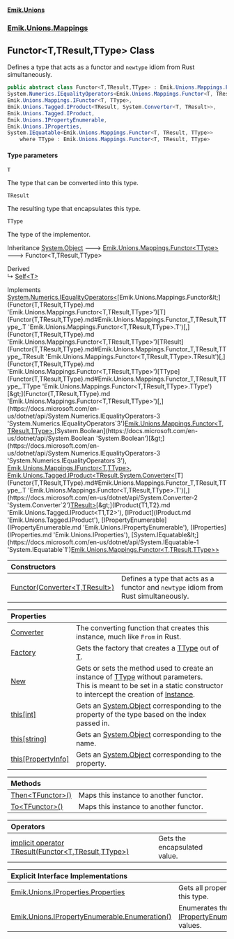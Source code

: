 #### [Emik.Unions](index.md 'index')
### [Emik.Unions.Mappings](Emik.Unions.Mappings.md 'Emik.Unions.Mappings')

## Functor<T,TResult,TType> Class

Defines a type that acts as a functor and `newtype` idiom from Rust simultaneously.

```csharp
public abstract class Functor<T,TResult,TType> : Emik.Unions.Mappings.Functor<TType>,
System.Numerics.IEqualityOperators<Emik.Unions.Mappings.Functor<T, TResult, TType>, Emik.Unions.Mappings.Functor<T, TResult, TType>, bool>,
Emik.Unions.Mappings.IFunctor<T, TType>,
Emik.Unions.Tagged.IProduct<TResult, System.Converter<T, TResult>>,
Emik.Unions.Tagged.IProduct,
Emik.Unions.IPropertyEnumerable,
Emik.Unions.IProperties,
System.IEquatable<Emik.Unions.Mappings.Functor<T, TResult, TType>>
    where TType : Emik.Unions.Mappings.Functor<T, TResult, TType>
```
#### Type parameters

<a name='Emik.Unions.Mappings.Functor_T,TResult,TType_.T'></a>

`T`

The type that can be converted into this type.

<a name='Emik.Unions.Mappings.Functor_T,TResult,TType_.TResult'></a>

`TResult`

The resulting type that encapsulates this type.

<a name='Emik.Unions.Mappings.Functor_T,TResult,TType_.TType'></a>

`TType`

The type of the implementor.

Inheritance [System.Object](https://docs.microsoft.com/en-us/dotnet/api/System.Object 'System.Object') &#129106; [Emik.Unions.Mappings.Functor&lt;](Functor{TType}.md 'Emik.Unions.Mappings.Functor<TType>')[TType](Functor{T,TResult,TType}.md#Emik.Unions.Mappings.Functor_T,TResult,TType_.TType 'Emik.Unions.Mappings.Functor<T,TResult,TType>.TType')[&gt;](Functor{TType}.md 'Emik.Unions.Mappings.Functor<TType>') &#129106; Functor<T,TResult,TType>

Derived  
&#8627; [Self&lt;T&gt;](Self{T}.md 'Emik.Unions.Mappings.Self<T>')

Implements [System.Numerics.IEqualityOperators&lt;](https://docs.microsoft.com/en-us/dotnet/api/System.Numerics.IEqualityOperators-3 'System.Numerics.IEqualityOperators`3')[Emik.Unions.Mappings.Functor&lt;](Functor{T,TResult,TType}.md 'Emik.Unions.Mappings.Functor<T,TResult,TType>')[T](Functor{T,TResult,TType}.md#Emik.Unions.Mappings.Functor_T,TResult,TType_.T 'Emik.Unions.Mappings.Functor<T,TResult,TType>.T')[,](Functor{T,TResult,TType}.md 'Emik.Unions.Mappings.Functor<T,TResult,TType>')[TResult](Functor{T,TResult,TType}.md#Emik.Unions.Mappings.Functor_T,TResult,TType_.TResult 'Emik.Unions.Mappings.Functor<T,TResult,TType>.TResult')[,](Functor{T,TResult,TType}.md 'Emik.Unions.Mappings.Functor<T,TResult,TType>')[TType](Functor{T,TResult,TType}.md#Emik.Unions.Mappings.Functor_T,TResult,TType_.TType 'Emik.Unions.Mappings.Functor<T,TResult,TType>.TType')[&gt;](Functor{T,TResult,TType}.md 'Emik.Unions.Mappings.Functor<T,TResult,TType>')[,](https://docs.microsoft.com/en-us/dotnet/api/System.Numerics.IEqualityOperators-3 'System.Numerics.IEqualityOperators`3')[Emik.Unions.Mappings.Functor&lt;](Functor{T,TResult,TType}.md 'Emik.Unions.Mappings.Functor<T,TResult,TType>')[T](Functor{T,TResult,TType}.md#Emik.Unions.Mappings.Functor_T,TResult,TType_.T 'Emik.Unions.Mappings.Functor<T,TResult,TType>.T')[,](Functor{T,TResult,TType}.md 'Emik.Unions.Mappings.Functor<T,TResult,TType>')[TResult](Functor{T,TResult,TType}.md#Emik.Unions.Mappings.Functor_T,TResult,TType_.TResult 'Emik.Unions.Mappings.Functor<T,TResult,TType>.TResult')[,](Functor{T,TResult,TType}.md 'Emik.Unions.Mappings.Functor<T,TResult,TType>')[TType](Functor{T,TResult,TType}.md#Emik.Unions.Mappings.Functor_T,TResult,TType_.TType 'Emik.Unions.Mappings.Functor<T,TResult,TType>.TType')[&gt;](Functor{T,TResult,TType}.md 'Emik.Unions.Mappings.Functor<T,TResult,TType>')[,](https://docs.microsoft.com/en-us/dotnet/api/System.Numerics.IEqualityOperators-3 'System.Numerics.IEqualityOperators`3')[System.Boolean](https://docs.microsoft.com/en-us/dotnet/api/System.Boolean 'System.Boolean')[&gt;](https://docs.microsoft.com/en-us/dotnet/api/System.Numerics.IEqualityOperators-3 'System.Numerics.IEqualityOperators`3'), [Emik.Unions.Mappings.IFunctor&lt;](IFunctor{T,TType}.md 'Emik.Unions.Mappings.IFunctor<T,TType>')[T](Functor{T,TResult,TType}.md#Emik.Unions.Mappings.Functor_T,TResult,TType_.T 'Emik.Unions.Mappings.Functor<T,TResult,TType>.T')[,](IFunctor{T,TType}.md 'Emik.Unions.Mappings.IFunctor<T,TType>')[TType](Functor{T,TResult,TType}.md#Emik.Unions.Mappings.Functor_T,TResult,TType_.TType 'Emik.Unions.Mappings.Functor<T,TResult,TType>.TType')[&gt;](IFunctor{T,TType}.md 'Emik.Unions.Mappings.IFunctor<T,TType>'), [Emik.Unions.Tagged.IProduct&lt;](IProduct{T1,T2}.md 'Emik.Unions.Tagged.IProduct<T1,T2>')[TResult](Functor{T,TResult,TType}.md#Emik.Unions.Mappings.Functor_T,TResult,TType_.TResult 'Emik.Unions.Mappings.Functor<T,TResult,TType>.TResult')[,](IProduct{T1,T2}.md 'Emik.Unions.Tagged.IProduct<T1,T2>')[System.Converter&lt;](https://docs.microsoft.com/en-us/dotnet/api/System.Converter-2 'System.Converter`2')[T](Functor{T,TResult,TType}.md#Emik.Unions.Mappings.Functor_T,TResult,TType_.T 'Emik.Unions.Mappings.Functor<T,TResult,TType>.T')[,](https://docs.microsoft.com/en-us/dotnet/api/System.Converter-2 'System.Converter`2')[TResult](Functor{T,TResult,TType}.md#Emik.Unions.Mappings.Functor_T,TResult,TType_.TResult 'Emik.Unions.Mappings.Functor<T,TResult,TType>.TResult')[&gt;](https://docs.microsoft.com/en-us/dotnet/api/System.Converter-2 'System.Converter`2')[&gt;](IProduct{T1,T2}.md 'Emik.Unions.Tagged.IProduct<T1,T2>'), [IProduct](IProduct.md 'Emik.Unions.Tagged.IProduct'), [IPropertyEnumerable](IPropertyEnumerable.md 'Emik.Unions.IPropertyEnumerable'), [IProperties](IProperties.md 'Emik.Unions.IProperties'), [System.IEquatable&lt;](https://docs.microsoft.com/en-us/dotnet/api/System.IEquatable-1 'System.IEquatable`1')[Emik.Unions.Mappings.Functor&lt;](Functor{T,TResult,TType}.md 'Emik.Unions.Mappings.Functor<T,TResult,TType>')[T](Functor{T,TResult,TType}.md#Emik.Unions.Mappings.Functor_T,TResult,TType_.T 'Emik.Unions.Mappings.Functor<T,TResult,TType>.T')[,](Functor{T,TResult,TType}.md 'Emik.Unions.Mappings.Functor<T,TResult,TType>')[TResult](Functor{T,TResult,TType}.md#Emik.Unions.Mappings.Functor_T,TResult,TType_.TResult 'Emik.Unions.Mappings.Functor<T,TResult,TType>.TResult')[,](Functor{T,TResult,TType}.md 'Emik.Unions.Mappings.Functor<T,TResult,TType>')[TType](Functor{T,TResult,TType}.md#Emik.Unions.Mappings.Functor_T,TResult,TType_.TType 'Emik.Unions.Mappings.Functor<T,TResult,TType>.TType')[&gt;](Functor{T,TResult,TType}.md 'Emik.Unions.Mappings.Functor<T,TResult,TType>')[&gt;](https://docs.microsoft.com/en-us/dotnet/api/System.IEquatable-1 'System.IEquatable`1')

| Constructors | |
| :--- | :--- |
| [Functor(Converter&lt;T,TResult&gt;)](Functor{T,TResult,TType}..ctor(Converter{T,TResult}).md 'Emik.Unions.Mappings.Functor<T,TResult,TType>.Functor(System.Converter<T,TResult>)') | Defines a type that acts as a functor and `newtype` idiom from Rust simultaneously. |

| Properties | |
| :--- | :--- |
| [Converter](Functor{T,TResult,TType}.Converter.md 'Emik.Unions.Mappings.Functor<T,TResult,TType>.Converter') | The converting function that creates this instance, much like `From` in Rust. |
| [Factory](Functor{T,TResult,TType}.Factory.md 'Emik.Unions.Mappings.Functor<T,TResult,TType>.Factory') | Gets the factory that creates a [TType](Functor{T,TResult,TType}.md#Emik.Unions.Mappings.Functor_T,TResult,TType_.TType 'Emik.Unions.Mappings.Functor<T,TResult,TType>.TType') out of [T](Functor{T,TResult,TType}.md#Emik.Unions.Mappings.Functor_T,TResult,TType_.T 'Emik.Unions.Mappings.Functor<T,TResult,TType>.T'). |
| [New](Functor{T,TResult,TType}.New.md 'Emik.Unions.Mappings.Functor<T,TResult,TType>.New') | Gets or sets the method used to create an instance of [TType](Functor{T,TResult,TType}.md#Emik.Unions.Mappings.Functor_T,TResult,TType_.TType 'Emik.Unions.Mappings.Functor<T,TResult,TType>.TType') without parameters.<br/>This is meant to be set in a static constructor to intercept the creation of [Instance](Functor{TType}.Instance.md 'Emik.Unions.Mappings.Functor<TType>.Instance'). |
| [this[int]](Functor{T,TResult,TType}.Item(int).md 'Emik.Unions.Mappings.Functor<T,TResult,TType>.this[int]') | Gets an [System.Object](https://docs.microsoft.com/en-us/dotnet/api/System.Object 'System.Object') corresponding to the property of the type based on the index passed in. |
| [this[string]](Functor{T,TResult,TType}.Item(string).md 'Emik.Unions.Mappings.Functor<T,TResult,TType>.this[string]') | Gets an [System.Object](https://docs.microsoft.com/en-us/dotnet/api/System.Object 'System.Object') corresponding to the name. |
| [this[PropertyInfo]](Functor{T,TResult,TType}.Item(PropertyInfo).md 'Emik.Unions.Mappings.Functor<T,TResult,TType>.this[System.Reflection.PropertyInfo]') | Gets an [System.Object](https://docs.microsoft.com/en-us/dotnet/api/System.Object 'System.Object') corresponding to the property. |

| Methods | |
| :--- | :--- |
| [Then&lt;TFunctor&gt;()](Functor{T,TResult,TType}.Then{TFunctor}.md 'Emik.Unions.Mappings.Functor<T,TResult,TType>.Then<TFunctor>()') | Maps this instance to another functor. |
| [To&lt;TFunctor&gt;()](Functor{T,TResult,TType}.To{TFunctor}.md 'Emik.Unions.Mappings.Functor<T,TResult,TType>.To<TFunctor>()') | Maps this instance to another functor. |

| Operators | |
| :--- | :--- |
| [implicit operator TResult(Functor&lt;T,TResult,TType&gt;)](Functor{T,TResult,TType}.TResult(Functor{T,TResult,TType}).md 'Emik.Unions.Mappings.Functor<T,TResult,TType>.op_Implicit TResult(Emik.Unions.Mappings.Functor<T,TResult,TType>)') | Gets the encapsulated value. |

| Explicit Interface Implementations | |
| :--- | :--- |
| [Emik.Unions.IProperties.Properties](Functor{T,TResult,TType}.Emik.Unions.IProperties.Properties.md 'Emik.Unions.Mappings.Functor<T,TResult,TType>.Emik.Unions.IProperties.Properties') | Gets all properties of this type. |
| [Emik.Unions.IPropertyEnumerable.Enumeration()](Functor{T,TResult,TType}.Emik.Unions.IPropertyEnumerable.Enumeration.md 'Emik.Unions.Mappings.Functor<T,TResult,TType>.Emik.Unions.IPropertyEnumerable.Enumeration()') | Enumerates through a [IPropertyEnumerable](IPropertyEnumerable.md 'Emik.Unions.IPropertyEnumerable')'s values. |
